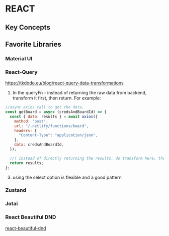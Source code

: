 # REACT 

## Key Concepts

## Favorite Libraries

### Material UI

### React-Query

<https://tkdodo.eu/blog/react-query-data-transformations>

1. In the queryFn - instead of returning the raw data from backend, transform it first, then return. For example:

````js
//async axios call to get the data.
const getBoard = async (credsAndBoardId) => {
  const { data: results } = await axios({
    method: "post",
    url: "/.netlify/functions/board",
    headers: {
      "Content-Type": "application/json",
    },
    data: credsAndBoardId,
  });

  //! instead of directly returning the results, do transform here, then return the transformed results.
  return results;
};
````

3. using the select option is flexible and a good pattern

### Zustand

### Jotai

### React Beautiful DND

[react-beautiful-dnd](https://github.com/atlassian/react-beautiful-dnd)